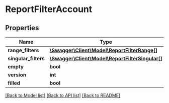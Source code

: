 # ReportFilterAccount

## Properties
Name | Type | Description | Notes
------------ | ------------- | ------------- | -------------
**range_filters** | [**\Swagger\Client\Model\ReportFilterRange[]**](ReportFilterRange.md) |  | [optional] 
**singular_filters** | [**\Swagger\Client\Model\ReportFilterSingular[]**](ReportFilterSingular.md) |  | [optional] 
**empty** | **bool** |  | [optional] 
**version** | **int** |  | [optional] 
**filled** | **bool** |  | [optional] 

[[Back to Model list]](../../README.md#documentation-for-models) [[Back to API list]](../../README.md#documentation-for-api-endpoints) [[Back to README]](../../README.md)

